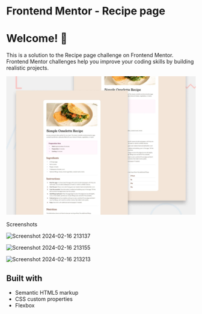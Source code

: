# Frontend Mentor - Recipe page

<h1>Welcome! 👋 </h1>

This is a solution to the Recipe page challenge on Frontend Mentor. Frontend Mentor challenges help you improve your coding skills by building realistic projects.

![Design preview for the Recipe page coding challenge](./design/desktop-preview.jpg)

Screenshots

![Screenshot 2024-02-16 213137](https://github.com/JoPanta/frontend-mentor-recipe-exercise/assets/108143759/0ab59604-c649-4772-a59e-112d5652a1f8)


![Screenshot 2024-02-16 213155](https://github.com/JoPanta/frontend-mentor-recipe-exercise/assets/108143759/9ae13e1d-de5b-4a6b-8e20-fa4325e6ed8c)


![Screenshot 2024-02-16 213213](https://github.com/JoPanta/frontend-mentor-recipe-exercise/assets/108143759/cc8650cf-068c-4718-8859-d626cf41e040)


<h2>Built with</h2>

<ul>
  <li>Semantic HTML5 markup</li>
  <li>CSS custom properties</li>
  <li>Flexbox</li>
</ul>
